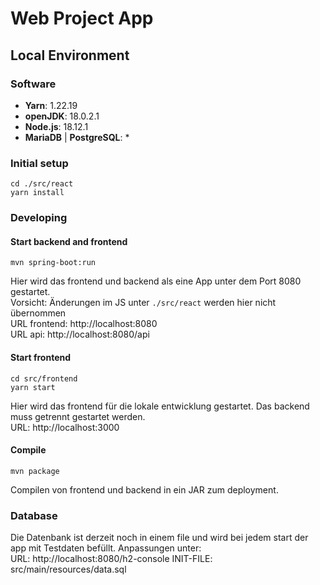 # Web Project App

## Local Environment

### Software
* **Yarn**: 1.22.19
* **openJDK**: 18.0.2.1
* **Node.js**: 18.12.1
* **MariaDB** | **PostgreSQL**: *

### Initial setup
```
cd ./src/react
yarn install
````

### Developing
#### Start backend and frontend
```
mvn spring-boot:run
```
Hier wird das frontend und backend als eine App unter dem Port 8080 gestartet.
<br/>
Vorsicht: Änderungen im JS unter ``./src/react`` werden hier nicht übernommen
<br />
URL frontend: http://localhost:8080
<br />
URL api: http://localhost:8080/api

#### Start frontend
```
cd src/frontend
yarn start
```
Hier wird das frontend für die lokale entwicklung gestartet. Das backend muss getrennt gestartet werden.
<br />
URL: http://localhost:3000

#### Compile
```
mvn package
```
Compilen von frontend und backend in ein JAR zum deployment.

### Database
Die Datenbank ist derzeit noch in einem file und wird bei jedem start der app mit Testdaten befüllt. Anpassungen unter:
<br />
URL: http://localhost:8080/h2-console
INIT-FILE: src/main/resources/data.sql
